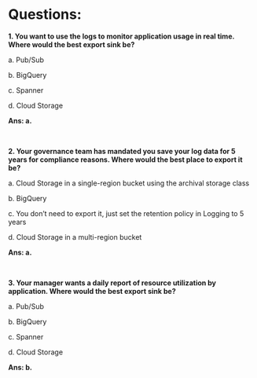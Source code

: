 # Questions:

**1. You want to use the logs to monitor application usage in real time. Where would the best export sink be?**

a. Pub/Sub

b. BigQuery

c. Spanner

d. Cloud Storage

**Ans: a.**

<br/>

**2. Your governance team has mandated you save your log data for 5 years for compliance reasons. Where would the best place to export it be?**

a. Cloud Storage in a single-region bucket using the archival storage class

b. BigQuery

c. You don’t need to export it, just set the retention policy in Logging to 5 years

d. Cloud Storage in a multi-region bucket

**Ans: a.**

<br/>

**3. Your manager wants a daily report of resource utilization by application. Where would the best export sink be?**

a. Pub/Sub

b. BigQuery

c. Spanner

d. Cloud Storage

**Ans: b.**

<br/>

